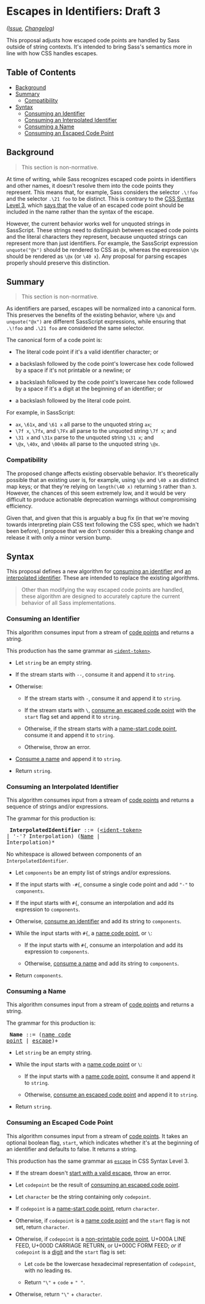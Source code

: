 # Escapes in Identifiers: Draft 3

*([Issue](https://github.com/sass/sass/issues/1542), [Changelog](identifier-escapes.changes.md))*

This proposal adjusts how escaped code points are handled by Sass outside of
string contexts. It's intended to bring Sass's semantics more in line with how
CSS handles escapes.

## Table of Contents

* [Background](#background)
* [Summary](#summary)
  * [Compatibility](#compatibility)
* [Syntax](#syntax)
  * [Consuming an Identifier](#consuming-an-identifier)
  * [Consuming an Interpolated Identifier](#consuming-an-interpolated-identifier)
  * [Consuming a Name](#consuming-a-name)
  * [Consuming an Escaped Code Point](#consuming-an-escaped-code-point)

## Background

> This section is non-normative.

At time of writing, while Sass recognizes escaped code points in identifiers and
other names, it doesn't resolve them into the code points they represent. This
means that, for example, Sass considers the selector `.\!foo` and the selector
`.\21 foo` to be distinct. This is contrary to the [CSS Syntax Level 3], which
[says that][css: consume name] the value of an escaped code point should be
included in the name rather than the syntax of the escape.

[CSS Syntax Level 3]: https://drafts.csswg.org/css-syntax-3/
[css: consume name]: https://drafts.csswg.org/css-syntax-3/#consume-name

However, the current behavior works well for unquoted strings in SassScript.
These strings need to distinguish between escaped code points and the literal
characters they represent, because unquoted strings can represent more than just
identifiers. For example, the SassScript expression `unquote("@x")` should be
rendered to CSS as `@x`, whereas the expression `\@x` should be rendered as
`\@x` (or `\40 x`). Any proposal for parsing escapes properly should preserve
this distinction.

## Summary

> This section is non-normative.

As identifiers are parsed, escapes will be normalized into a canonical form.
This preserves the benefits of the existing behavior, where `\@x` and
`unquote("@x")` are different SassScript expressions, while ensuring that
`.\!foo` and `.\21 foo` are considered the same selector.

The canonical form of a code point is:

* The literal code point if it's a valid identifier character; or

* a backslash followed by the code point's lowercase hex code followed by a
  space if it's not printable or a newline; or

* a backslash followed by the code point's lowercase hex code followed by a
  space if it's a digit at the beginning of an identifier; or

* a backslash followed by the literal code point.

For example, in SassScript:

* `ax`, `\61x`, and `\61 x` all parse to the unquoted string `ax`;
* `\7f x`, `\7fx`, and `\7Fx` all parse to the unquoted string `\7f x`; and
* `\31 x` and `\31x` parse to the unquoted string `\31 x`; and
* `\@x`, `\40x`, and `\0040x` all parse to the unquoted string `\@x`.

### Compatibility

The proposed change affects existing observable behavior. It's theoretically
possible that an existing user is, for example, using `\@x` and `\40 x` as
distinct map keys; or that they're relying on `length(\40 x)` returning `5`
rather than `3`. However, the chances of this seem extremely low, and it would
be very difficult to produce actionable deprecation warnings without
compromising efficiency.

Given that, and given that this is arguably a bug fix (in that we're moving
towards interpreting plain CSS text following the CSS spec, which we hadn't been
before), I propose that we don't consider this a breaking change and release it
with only a minor version bump.

## Syntax

This proposal defines a new algorithm for
[consuming an identifier](#consuming-an-identifier) and
[an interpolated identifier](#consuming-an-interpolated-identifier). These are
intended to replace the existing algorithms.

> Other than modifying the way escaped code points are handled, these algorithm
> are designed to accurately capture the current behavior of all Sass
> implementations.

### Consuming an Identifier

This algorithm consumes input from a stream of [code points] and returns a
string.

[code points]: https://infra.spec.whatwg.org/#code-point

This production has the same grammar as [`<ident-token>`].

[`<ident-token>`]: https://drafts.csswg.org/css-syntax-3/#ident-token-diagram

* Let `string` be an empty string.

* If the stream starts with `--`, consume it and append it to `string`.

* Otherwise:

  * If the stream starts with `-`, consume it and append it to `string`.

  * If the stream starts with `\`, [consume an escaped code point] with the
    `start` flag set and append it to `string`.

  * Otherwise, if the stream starts with a [name-start code point], consume it
    and append it to `string`.

  * Otherwise, throw an error.

  [consume an escaped code point]: #consuming-an-escaped-code-point
  [name-start code point]: https://drafts.csswg.org/css-syntax-3/#name-start-code-point

* [Consume a name](#consuming-a-name) and append it to `string`.

* Return `string`.

### Consuming an Interpolated Identifier

This algorithm consumes input from a stream of [code points] and returns a
sequence of strings and/or expressions.

The grammar for this production is:

<x><pre>
**InterpolatedIdentifier** ::= ([\<ident-token>][`<ident-token>`] | '-'? Interpolation) ([Name](#consuming-a-name) | Interpolation)*
</pre></x>

[escape]: https://drafts.csswg.org/css-syntax-3/#escape-diagram

No whitespace is allowed between components of an `InterpolatedIdentifier`.

* Let `components` be an empty list of strings and/or expressions.

* If the input starts with `-#{`, consume a single code point and add `"-"` to
  `components`.

* If the input starts with `#{`, consume an interpolation and add
  its expression to `components`.

* Otherwise, [consume an identifier](#consuming-an-identifier) and add its string
  to `components`.

* While the input starts with `#{`, a [name code point], or `\`:

  [name code point]: https://drafts.csswg.org/css-syntax-3/#name-code-point

  * If the input starts with `#{`, consume an interpolation and add
    its expression to `components`.

  * Otherwise, [consume a name](#consuming-a-name) and add its string to
    `components`.

* Return `components`.

### Consuming a Name

This algorithm consumes input from a stream of [code points] and returns a
string.

The grammar for this production is:

<x><pre>
**Name** ::= ([name code point] | [escape])+
</pre></x>

* Let `string` be an empty string.

* While the input starts with a [name code point] or `\`:

  * If the input starts with a [name code point], consume it and append it to
    `string`.

  * Otherwise, [consume an escaped code point] and append it to `string`.

* Return `string`.

### Consuming an Escaped Code Point

This algorithm consumes input from a stream of [code points]. It takes an
optional boolean flag, `start`, which indicates whether it's at the beginning of
an identifier and defaults to false. It returns a string.

This production has the same grammar as [`escape`][escape] in CSS Syntax Level 3.

* If the stream doesn't [start with a valid escape], throw an error.

  [start with a valid escape]: https://drafts.csswg.org/css-syntax-3/#starts-with-a-valid-escape

* Let `codepoint` be the result of [consuming an escaped code point].

  [consuming an escaped code point]: https://drafts.csswg.org/css-syntax-3/#consume-escaped-code-point

* Let `character` be the string containing only `codepoint`.

* If `codepoint` is a [name-start code point], return `character`.

* Otherwise, if `codepoint` is a [name code point] and the `start` flag is
  not set, return `character`.

* Otherwise, if `codepoint` is a [non-printable code point], U+000A LINE FEED,
  U+000D CARRIAGE RETURN, or U+000C FORM FEED; *or* if `codepoint` is a
  [digit] and the `start` flag is set:

  [non-printable code point]: https://drafts.csswg.org/css-syntax-3/#non-printable-code-point
  [digit]: https://drafts.csswg.org/css-syntax-3/#digit

  * Let `code` be the lowercase hexadecimal representation of `codepoint`,
      with no leading `0`s.

  * Return `"\"` + `code` + `" "`.

* Otherwise, return `"\"` + `character`.
